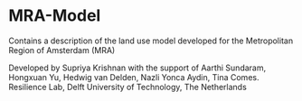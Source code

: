 # MRA-Model

Contains a description of the land use model developed for the Metropolitan Region of Amsterdam (MRA)

Developed by Supriya Krishnan with the support of Aarthi Sundaram, Hongxuan Yu, Hedwig van Delden, Nazli Yonca Aydin, Tina Comes.
Resilience Lab, Delft University of Technology, The Netherlands
